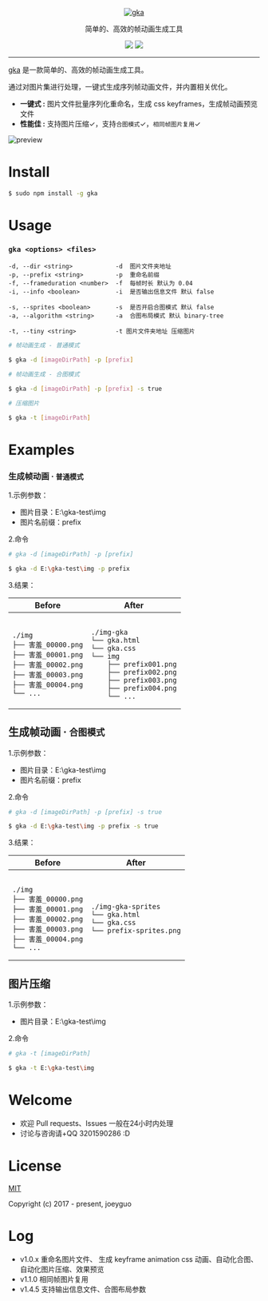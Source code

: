 
<p align="center">
  <a href ="##"><img alt="gka" src="https://user-images.githubusercontent.com/10385585/27863888-bb5e4826-61be-11e7-8994-4b19bb49bb22.png"></a>
</p>
<p align="center">
简单的、高效的帧动画生成工具
</p>
<p align="center">
<a href="https://www.npmjs.org/package/gka"><img src="https://img.shields.io/npm/v/gka.svg?style=flat"></a>
<a href="https://github.com/joeyguo/gka#license"><img src="https://img.shields.io/badge/license-MIT-blue.svg"></a>
</p>

--- 

[gka](https://github.com/joeyguo/gka) 是一款简单的、高效的帧动画生成工具。

通过对图片集进行处理，一键式生成序列帧动画文件，并内置相关优化。

* **一键式 :**  图片文件批量序列化重命名，生成 css keyframes，生成帧动画预览文件
* **性能佳 :**  支持图片压缩✓，支持`合图模式`✓，`相同帧图片复用`✓

![preview](https://cloud.githubusercontent.com/assets/10385585/24502038/ac4bd9f2-157e-11e7-87e0-a9a44aaffafa.gif)

# Install

```sh
$ sudo npm install -g gka
```

# Usage

### `gka <options> <files>`
```
-d, --dir <string>            -d  图片文件夹地址
-p, --prefix <string>         -p  重命名前缀
-f, --frameduration <number>  -f  每帧时长 默认为 0.04
-i, --info <boolean>          -i  是否输出信息文件 默认 false

-s, --sprites <boolean>       -s  是否开启合图模式 默认 false
-a, --algorithm <string>      -a  合图布局模式 默认 binary-tree

-t, --tiny <string>           -t 图片文件夹地址 压缩图片
```


```sh
# 帧动画生成 - 普通模式

$ gka -d [imageDirPath] -p [prefix] 
```

```sh
# 帧动画生成 - 合图模式

$ gka -d [imageDirPath] -p [prefix] -s true
```

```sh
# 压缩图片

$ gka -t [imageDirPath]
```

# Examples

### 生成帧动画 &middot; `普通模式`

1.示例参数： 

- 图片目录：E:\gka-test\img
- 图片名前缀：prefix

2.命令

```sh
# gka -d [imageDirPath] -p [prefix] 

$ gka -d E:\gka-test\img -p prefix
```

3.结果： 
<table>
    <thead>
        <tr><th>Before</th><th>After</th></tr>
    </thead>
    <tbody>
        <tr>
            <td><pre><code>
./img
├── 害羞_00000.png
├── 害羞_00001.png
├── 害羞_00002.png
├── 害羞_00003.png
├── 害羞_00004.png
└── ...
</code></pre></td>
<td><pre><code>
./img-gka
└── gka.html
└── gka.css
└── img
    ├── prefix001.png
    ├── prefix002.png
    ├── prefix003.png
    ├── prefix004.png
    └── ...
</code></pre></td>
        </tr>
    </tbody>
</table>

## 生成帧动画 &middot; `合图模式`

1.示例参数： 

- 图片目录：E:\gka-test\img
- 图片名前缀：prefix

2.命令

```sh
# gka -d [imageDirPath] -p [prefix] -s true

$ gka -d E:\gka-test\img -p prefix -s true
```

3.结果： 
<table>
    <thead>
        <tr><th>Before</th><th>After</th></tr>
    </thead>
    <tbody>
        <tr>
            <td><pre><code>
./img
├── 害羞_00000.png
├── 害羞_00001.png
├── 害羞_00002.png
├── 害羞_00003.png
├── 害羞_00004.png
└── ...
</code></pre></td>
<td><pre><code>
./img-gka-sprites
└── gka.html
└── gka.css
└── prefix-sprites.png
</code></pre></td>
        </tr>
    </tbody>
</table>

## 图片压缩

1.示例参数： 

- 图片目录：E:\gka-test\img

2.命令
```sh
# gka -t [imageDirPath]

$ gka -t E:\gka-test\img
```

# Welcome

* 欢迎 Pull requests、Issues 一般在24小时内处理
* 讨论与咨询请+QQ 3201590286  :D

# License

[MIT](./LICENSE) 

Copyright (c) 2017 - present, joeyguo

# Log

- v1.0.x 重命名图片文件、 生成 keyframe animation css 动画、自动化合图、自动化图片压缩、效果预览
- v1.1.0 相同帧图片复用
- v1.4.5 支持输出信息文件、合图布局参数